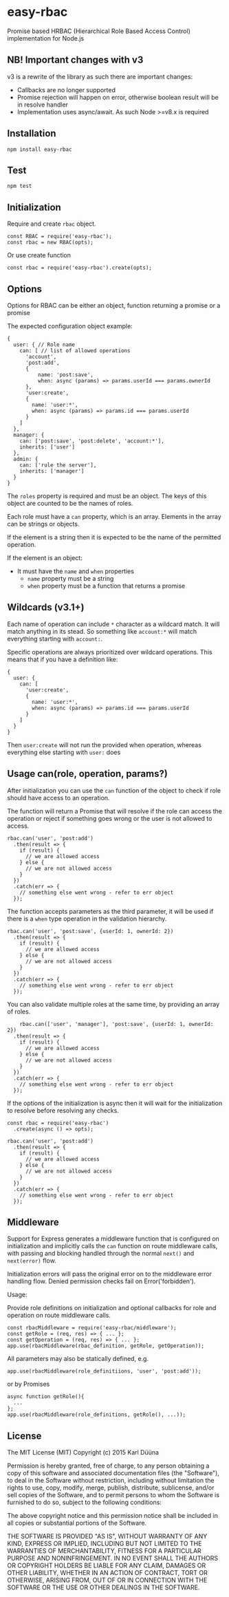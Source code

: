 # easy-rbac

Promise based HRBAC (Hierarchical Role Based Access Control) implementation for Node.js

## NB! Important changes with v3

v3 is a rewrite of the library as such there are important changes:

* Callbacks are no longer supported
* Promise rejection will happen on error, otherwise boolean result will be in resolve handler
* Implementation uses async/await. As such Node >=v8.x  is required

## Installation

    npm install easy-rbac
    
## Test

    npm test

## Initialization

Require and create `rbac` object.

    const RBAC = require('easy-rbac');
    const rbac = new RBAC(opts);

Or use create function

    const rbac = require('easy-rbac').create(opts);

## Options

Options for RBAC can be either an object, function returning a promise or a promise

The expected configuration object example:
    
    {
      user: { // Role name
        can: [ // list of allowed operations
          'account', 
          'post:add', 
          { 
	          name: 'post:save',
	          when: async (params) => params.userId === params.ownerId
          },
          'user:create',
          {
            name: 'user:*',
            when: async (params) => params.id === params.userId
          }
        ]
      },
      manager: {
        can: ['post:save', 'post:delete', 'account:*'],
        inherits: ['user']
      },
      admin: {
        can: ['rule the server'],
        inherits: ['manager']
      }
    }

The `roles` property is required and must be an object. The keys of this object are counted to be the names of roles.

Each role must have a `can` property, which is an array. Elements in the array can be strings or objects. 

If the element is a string then it is expected to be the name of the permitted operation. 

If the element is an object:

* It must have the `name` and `when` properties
  * `name` property must be a string
  * `when` property must be a function that returns a promise
  
## Wildcards (v3.1+)

Each name of operation can include `*` character as a wildcard match. It will match anything in its stead. So something like `account:*` will match everything starting with `account:`.

Specific operations are always prioritized over wildcard operations. This means that if you have a definition like:

    {
      user: {
        can: [
          'user:create',
          {
            name: 'user:*',
            when: async (params) => params.id === params.userId
          }
        ]
      }
    }
    
Then `user:create` will not run the provided when operation, whereas everything else starting with `user:` does

## Usage can(role, operation, params?)

After initialization you can use the `can` function of the object to check if role should have access to an operation.

The function will return a Promise that will resolve if the role can access the operation or reject if something goes wrong
or the user is not allowed to access.

    rbac.can('user', 'post:add')
      .then(result => {
        if (result) {
          // we are allowed access
        } else {
          // we are not allowed access
        }
      })
      .catch(err => {
        // something else went wrong - refer to err object
      });

The function accepts parameters as the third parameter, it will be used if there is a `when` type operation in the validation
hierarchy.

    rbac.can('user', 'post:save', {userId: 1, ownerId: 2})
      .then(result => {
        if (result) {
          // we are allowed access
        } else {
          // we are not allowed access
        }
      })
      .catch(err => {
        // something else went wrong - refer to err object
      });
      
You can also validate multiple roles at the same time, by providing an array of roles.

		rbac.can(['user', 'manager'], 'post:save', {userId: 1, ownerId: 2})
      .then(result => {
        if (result) {
          // we are allowed access
        } else {
          // we are not allowed access
        }
      })
      .catch(err => {
        // something else went wrong - refer to err object
      });


If the options of the initialization is async then it will wait for the initialization to resolve before resolving
any checks.

    const rbac = require('easy-rbac')
      .create(async () => opts);
    
    rbac.can('user', 'post:add')
      .then(result => {
        if (result) {
          // we are allowed access
        } else {
          // we are not allowed access
        }
      })
      .catch(err => {
        // something else went wrong - refer to err object
      });

## Middleware

Support for Express generates a middleware function that is configured on initialization and implicitly calls the `can` function on route middleware calls, with passing and blocking handled through the normal `next()` and `next(error)` flow.

Initialization errors will pass the original error on to the middleware error handling flow. Denied permission checks fail on Error('forbidden').

Usage: 

Provide role definitions on initialization and optional callbacks for role and operation on route middleware calls. 

    const rbacMiddleware = require('easy-rbac/middleware');
    const getRole = (req, res) => { ... };
    const getOperation = (req, res) => { ... };
    app.use(rbacMiddleware(rbac_definition, getRole, getOperation));

All parameters may also be statically defined, e.g.

    app.use(rbacMiddleware(role_definitiions, 'user', 'post:add'));

or by Promises

    async function getRole(){
      ...
    };
    app.use(rbacMiddleware(role_definitions, getRole(), ...));



## License

The MIT License (MIT)
Copyright (c) 2015 Karl Düüna

Permission is hereby granted, free of charge, to any person obtaining a copy of
this software and associated documentation files (the "Software"), to deal in
the Software without restriction, including without limitation the rights to
use, copy, modify, merge, publish, distribute, sublicense, and/or sell copies of
the Software, and to permit persons to whom the Software is furnished to do so,
subject to the following conditions:

The above copyright notice and this permission notice shall be included in all
copies or substantial portions of the Software.

THE SOFTWARE IS PROVIDED "AS IS", WITHOUT WARRANTY OF ANY KIND, EXPRESS OR
IMPLIED, INCLUDING BUT NOT LIMITED TO THE WARRANTIES OF MERCHANTABILITY,
FITNESS FOR A PARTICULAR PURPOSE AND NONINFRINGEMENT. IN NO EVENT SHALL THE
AUTHORS OR COPYRIGHT HOLDERS BE LIABLE FOR ANY CLAIM, DAMAGES OR OTHER
LIABILITY, WHETHER IN AN ACTION OF CONTRACT, TORT OR OTHERWISE, ARISING FROM,
OUT OF OR IN CONNECTION WITH THE SOFTWARE OR THE USE OR OTHER DEALINGS IN THE
SOFTWARE.
